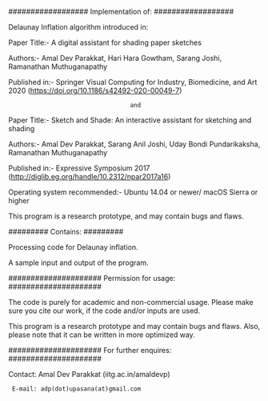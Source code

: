 ################## Implementation of: ##################

Delaunay Inflation algorithm introduced in:


Paper Title:- A digital assistant for shading paper sketches

Authors:- Amal Dev Parakkat, Hari Hara Gowtham, Sarang Joshi, Ramanathan Muthuganapathy

Published in:- Springer Visual Computing for Industry, Biomedicine, and Art 2020 (https://doi.org/10.1186/s42492-020-00049-7)

                                      and 

Paper Title:- Sketch and Shade: An interactive assistant for sketching and shading

Authors:- Amal Dev Parakkat, Sarang Anil Joshi, Uday Bondi Pundarikaksha, Ramanathan Muthuganapathy

Published in:- Expressive Symposium 2017 (http://diglib.eg.org/handle/10.2312/npar2017a16)



Operating system recommended:- Ubuntu 14.04 or newer/ macOS Sierra or higher

This program is a research prototype, and may contain bugs and flaws.

######### Contains: #########

Processing code for Delaunay inflation.

A sample input and output of the program.

##################### Permission for usage: #####################

The code is purely for academic and non-commercial usage. Please make sure you cite our work, if the code and/or inputs are used.

This program is a research prototype and may contain bugs and flaws. Also, please note that it can be written in more optimized way.

##################### For further enquires: #####################

Contact: Amal Dev Parakkat (iitg.ac.in/amaldevp)

     E-mail: adp(dot)upasana(at)gmail.com
